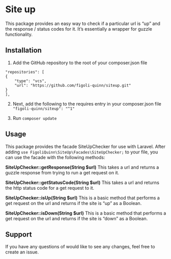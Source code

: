 # Site up
This package provides an easy way to check if a particular url is “up” and the response / status codes for it. It’s essentially a wrapper for guzzle functionality. 

## Installation
1. Add the GitHub repository to the root of your composer.json file

```
"repositories": [
{
	"type": "vcs",
	"url": "https://github.com/figoli-quinn/siteup.git"
}
],
```

2. Next, add the following to the requires entry in your composer.json file
`"figoli-quinn/siteup": "^1"`

3. Run `composer update`


## Usage
This package provides the facade SiteUpChecker for use with Laravel. After adding `use FigoliQuinn\SiteUp\Facades\SiteUpChecker;` to your file, you can use the facade with the following methods:

**SiteUpChecker::getResponse(String $url)**
This takes a url and returns a guzzle response from trying to run a get request on it. 

**SiteUpChecker::getStatusCode(String $url)**
This takes a url and returns the http status code for a get request to it. 

**SiteUpChecker::isUp(String $url)**
This is a basic method that performs a get request on the url and returns if the site is “up” as a Boolean. 

**SiteUpChecker::isDown(String $url)**
This is a basic method that performs a get request on the url and returns if the site is “down” as a Boolean. 

## Support
If you have any questions of would like to see any changes, feel free to create an issue. 
